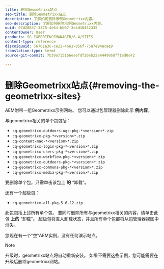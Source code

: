 ```yaml
---
title: 删除Geometrixx站点
seo-title: 删除Geometrixx站点
description: 了解如何删除示例Geometrixx内容。
seo-description: 了解如何删除示例Geometrixx内容。
uuid: 07d20837-3375-4e64-bb07-3e4d10452335
contentOwner: User
products: SG_EXPERIENCEMANAGER/6.4/SITES
content-type: reference
discoiquuid: 56761a36-ce21-46e1-856f-75a7e94acae9
translation-type: tm+mt
source-git-commit: 7b39a715166eeefdf20eb22a4449068ff1ed0e42

---
```



# 删除Geometrixx站点{#removing-the-geometrixx-sites}

AEM附带一组Geometrixx示例网站。 您可以通过包管理器删除此示 **例内容**。

与geometrixx相关的单个包包括：

* `cq-geometrixx-outdoors-ugc-pkg-*<version>*.zip`
* `cq-geometrixx-pkg-*<version>*.zip`
* `cq-content-mac-*<version>*.zip`
* `cq-geometrixx-login-pkg-*<version>*.zip`
* `cq-geometrixx-users-pkg-*<version>*.zip`
* `cq-geometrixx-workflow-pkg-*<version>*.zip`
* `cq-geometrixx-outdoors-pkg-*<version>*.zip`
* `cq-geometrixx-commons-pkg-*<version>*.zip`
* `cq-geometrixx-media-pkg-*<version>*.zip`

要删除单个包，只需单击该包上 **的** “卸载”。

还有一个超级包：

* `cq-geometrixx-all-pkg-5.6.12.zip`

此包包括上述所有单个包。 要同时删除所有与geometrixx相关的内容，请单击此包 **上的** “卸载”。 超级包将进入卸载状态，并且所有单个包都将从包管理器视图中消失。

您现在有一个“空”AEM实例，没有任何演示站点。

>[!NOTE]
>
>升级时，geometrixx站点将自动重新安装。 如果不需要这些示例，您可能需要在升级后删除geometrixx网站。

